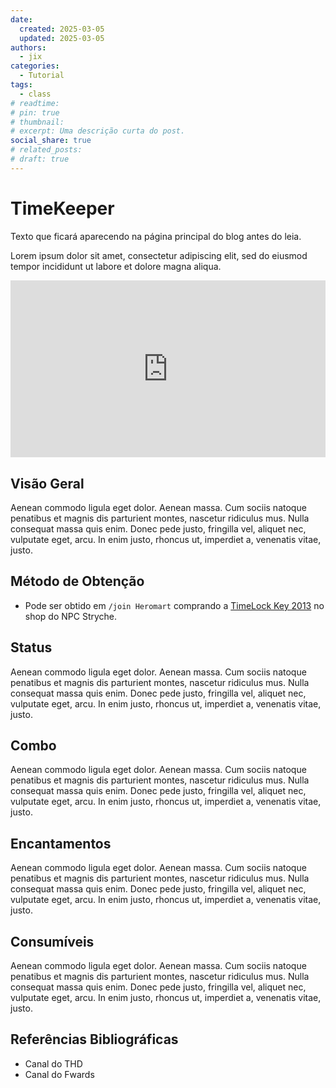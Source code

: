 ```yaml
---
date:
  created: 2025-03-05
  updated: 2025-03-05
authors:
  - jix
categories:
  - Tutorial
tags:
  - class
# readtime: 
# pin: true
# thumbnail: 
# excerpt: Uma descrição curta do post.
social_share: true
# related_posts:
# draft: true
---
```

# TimeKeeper

Texto que ficará aparecendo na página principal do blog antes do leia.

<!-- more -->

Lorem ipsum dolor sit amet, consectetur adipiscing elit, sed do eiusmod
tempor incididunt ut labore et dolore magna aliqua.

<div style="position: relative; width: 100%; padding-bottom: 56.25%; height: 0; overflow: hidden;">
  <iframe 
    src="https://www.youtube.com/embed/oHVfeRw6cZU?si=a1dJ5I76tmzFz_QH" 
    title="YouTube video player" 
    frameborder="0" 
    allow="accelerometer; autoplay; clipboard-write; encrypted-media; gyroscope; picture-in-picture; web-share" 
    referrerpolicy="strict-origin-when-cross-origin" 
    allowfullscreen 
    style="position: absolute; top: 0; left: 0; width: 100%; height: 100%;"
  ></iframe>
</div>

## Visão Geral

Aenean commodo ligula eget dolor. Aenean massa. Cum sociis natoque penatibus et magnis dis parturient montes, nascetur ridiculus mus. Nulla consequat massa quis enim. Donec pede justo, fringilla vel, aliquet nec, vulputate eget, arcu. In enim justo, rhoncus ut, imperdiet a, venenatis vitae, justo.
## Método de Obtenção

- Pode ser obtido em `/join Heromart` comprando a [TimeLock Key 2013](http://aqwwiki.wikidot.com/2013-timelock-key-misc) no shop do NPC Stryche.
## Status

Aenean commodo ligula eget dolor. Aenean massa. Cum sociis natoque penatibus et magnis dis parturient montes, nascetur ridiculus mus. Nulla consequat massa quis enim. Donec pede justo, fringilla vel, aliquet nec, vulputate eget, arcu. In enim justo, rhoncus ut, imperdiet a, venenatis vitae, justo.

## Combo

Aenean commodo ligula eget dolor. Aenean massa. Cum sociis natoque penatibus et magnis dis parturient montes, nascetur ridiculus mus. Nulla consequat massa quis enim. Donec pede justo, fringilla vel, aliquet nec, vulputate eget, arcu. In enim justo, rhoncus ut, imperdiet a, venenatis vitae, justo.
## Encantamentos

Aenean commodo ligula eget dolor. Aenean massa. Cum sociis natoque penatibus et magnis dis parturient montes, nascetur ridiculus mus. Nulla consequat massa quis enim. Donec pede justo, fringilla vel, aliquet nec, vulputate eget, arcu. In enim justo, rhoncus ut, imperdiet a, venenatis vitae, justo.
## Consumíveis

Aenean commodo ligula eget dolor. Aenean massa. Cum sociis natoque penatibus et magnis dis parturient montes, nascetur ridiculus mus. Nulla consequat massa quis enim. Donec pede justo, fringilla vel, aliquet nec, vulputate eget, arcu. In enim justo, rhoncus ut, imperdiet a, venenatis vitae, justo.

## Referências Bibliográficas
- Canal do THD
- Canal do Fwards